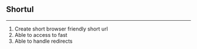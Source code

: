 ## Shortul

---

1. Create short browser friendly short url
2. Able to access to fast
3. Able to handle redirects
